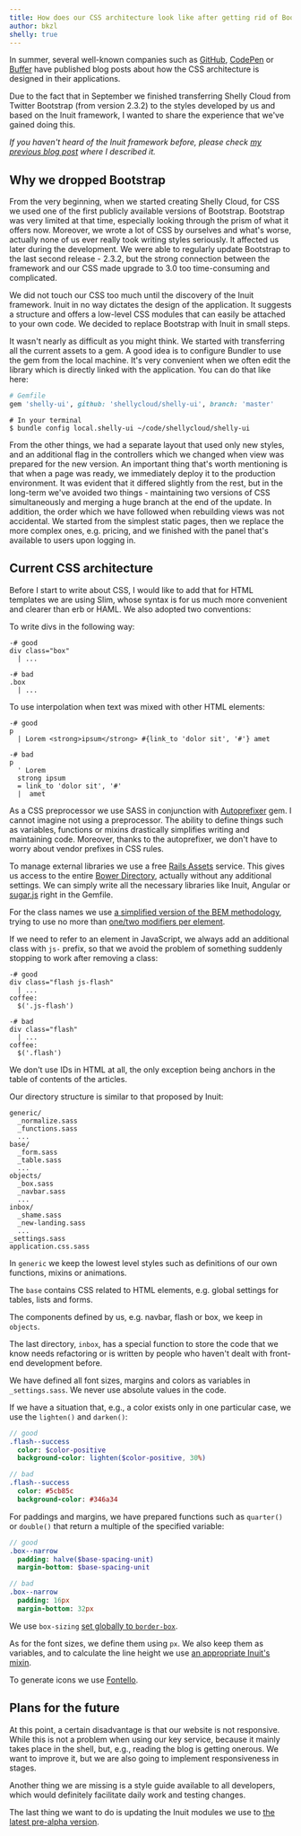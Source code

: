 ```yaml
---
title: How does our CSS architecture look like after getting rid of Bootstrap
author: bkzl
shelly: true
---
```


In summer, several well-known companies such as [GitHub][1], [CodePen][2] or [Buffer][3] have published blog posts about how the CSS architecture is designed in their applications.

Due to the fact that in September we finished transferring Shelly Cloud from Twitter Bootstrap (from version 2.3.2) to the styles developed by us and based on the Inuit framework, I wanted to share the experience that we've gained doing this.

*If you haven't heard of the Inuit framework before, please check [my previous blog post][4] where I described it.*

## Why we dropped Bootstrap

From the very beginning, when we started creating Shelly Cloud, for CSS we used one of the first publicly available versions of Bootstrap. Bootstrap was very limited at that time, especially looking through the prism of what it offers now. Moreover, we wrote a lot of CSS by ourselves and what's worse, actually none of us ever really took writing styles seriously. It affected us later during the development. We were able to regularly update Bootstrap to the last second release - 2.3.2, but the strong connection between the framework and our CSS made upgrade to 3.0 too time-consuming and complicated.

We did not touch our CSS too much until the discovery of the Inuit framework. Inuit in no way dictates the design of the application. It suggests a structure and offers a low-level CSS modules that can easily be attached to your own code. We decided to replace Bootstrap with Inuit in small steps.

It wasn't nearly as difficult as you might think. We started with transferring all the current assets to a gem. A good idea is to configure Bundler to use the gem from the local machine. It's very convenient when we often edit the library which is directly linked with the application. You can do that like here:

```ruby
# Gemfile
gem 'shelly-ui', github: 'shellycloud/shelly-ui', branch: 'master'
```

```shell
# In your terminal
$ bundle config local.shelly-ui ~/code/shellycloud/shelly-ui
```

From the other things, we had a separate layout that used only new styles, and an additional flag in the controllers which we changed when view was prepared for the new version. An important thing that's worth mentioning is that when a page was ready, we immediately deploy it to the production environment. It was evident that it differed slightly from the rest, but in the long-term we've avoided two things - maintaining two versions of CSS simultaneously and merging a huge branch at the end of the update. In addition, the order which we have followed when rebuilding views was not accidental. We started from the simplest static pages, then we replace the more complex ones, e.g. pricing, and we finished with the panel that's available to users upon logging in.

## Current CSS architecture

Before I start to write about CSS, I would like to add that for HTML templates we are using Slim, whose syntax is for us much more convenient and clearer than erb or HAML. We also adopted two conventions:

To write divs in the following way:

```slim
-# good
div class="box"
  | ...

-# bad
.box
  | ...
```

To use interpolation when text was mixed with other HTML elements:

```slim
-# good
p
  | Lorem <strong>ipsum</strong> #{link_to 'dolor sit', '#'} amet

-# bad
p
  ' Lorem
  strong ipsum
  = link_to 'dolor sit', '#'
  |  amet
```

As a CSS preprocessor we use SASS in conjunction with [Autoprefixer][5] gem. I cannot imagine not using a preprocessor. The ability to define things such as variables, functions or mixins drastically simplifies writing and maintaining code. Moreover, thanks to the autoprefixer, we don't have to worry about vendor prefixes in CSS rules.

To manage external libraries we use a free [Rails Assets][6] service. This gives us access to the entire [Bower Directory][14], actually without any additional settings. We can simply write all the necessary libraries like Inuit, Angular or [sugar.js][7] right in the Gemfile.

For the class names we use [a simplified version of the BEM methodology][8], trying to use no more than [one/two modifiers per element][9].

If we need to refer to an element in JavaScript, we always add an additional class with `js-` prefix, so that we avoid the problem of something suddenly stopping to work after removing a class:

```slim
-# good
div class="flash js-flash"
  | ...
coffee:
  $('.js-flash')

-# bad
div class="flash"
  | ...
coffee:
  $('.flash')
```

We don't use IDs in HTML at all, the only exception being anchors in the table of contents of the articles.

Our directory structure is similar to that proposed by Inuit:

```
generic/
  _normalize.sass
  _functions.sass
  ...
base/
  _form.sass
  _table.sass
  ...
objects/
  _box.sass
  _navbar.sass
  ...
inbox/
  _shame.sass
  _new-landing.sass
  ...
_settings.sass
application.css.sass
```

In `generic` we keep the lowest level styles such as definitions of our own functions, mixins or animations.

The `base` contains CSS related to HTML elements, e.g. global settings for tables, lists and forms.

The components defined by us, e.g. navbar, flash or box, we keep in `objects`.

The last directory, `inbox`, has a special function to store the code that we know needs refactoring or is written by people who haven't dealt with front-end development before.

We have defined all font sizes, margins and colors as variables in `_settings.sass`. We never use absolute values in the code.

If we have a situation that, e.g., a color exists only in one particular case, we use the `lighten()` and `darken()`:

```sass
// good
.flash--success
  color: $color-positive
  background-color: lighten($color-positive, 30%)

// bad
.flash--success
  color: #5cb85c
  background-color: #346a34
```

For paddings and margins, we have prepared functions such as `quarter()` or `double()` that return a multiple of the specified variable:

```sass
// good
.box--narrow
  padding: halve($base-spacing-unit)
  margin-bottom: $base-spacing-unit

// bad
.box--narrow
  padding: 16px
  margin-bottom: 32px
```

We use `box-sizing` [set globally to `border-box`][10].

As for the font sizes, we define them using `px`. We also keep them as variables, and to calculate the line height we use [an appropriate Inuit's mixin][11].

To generate icons we use [Fontello][12].

## Plans for the future

At this point, a certain disadvantage is that our website is not responsive. While this is not a problem when using our key service, because it mainly takes place in the shell, but, e.g., reading the blog is getting onerous. We want to improve it, but we are also going to implement responsiveness in stages.

Another thing we are missing is a style guide available to all developers, which would definitely facilitate daily work and testing changes.

The last thing we want to do is updating the Inuit modules we use to [the latest pre-alpha version][13].

[1]: http://markdotto.com/2014/07/23/githubs-css/
[2]: http://codepen.io/chriscoyier/blog/codepens-css
[3]: http://blog.brianlovin.com/buffers-css/
[4]: https://shellycloud.com/blog/2013/11/when-inuitcss-is-a-better-choice-than-bootstrap
[5]: https://github.com/ai/autoprefixer-rails
[6]: https://rails-assets.org
[7]: http://sugarjs.com
[8]: http://csswizardry.com/2013/01/mindbemding-getting-your-head-round-bem-syntax/
[9]: http://bensmithett.com/bem-modifiers-multiple-classes-vs-extend/
[10]: http://css-tricks.com/inheriting-box-sizing-probably-slightly-better-best-practice/
[11]: https://github.com/csswizardry/inuit.css/blob/master/generic/_mixins.scss#L13-L19
[12]: http://fontello.com
[13]: https://github.com/inuitcss
[14]: http://bower.io/search/
